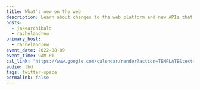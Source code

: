 ```yaml
---
title: What's new on the web
description: Learn about changes to the web platform and new APIs that you can use today.
hosts:
  - jakearchibald
  - rachelandrew
primary_host:
  - rachelandrew
event_date: 2022-08-09
event_time: 9AM PT
cal_link: "https://www.google.com/calendar/render?action=TEMPLATE&text=What%27s+new+on+the+web&details=Learn+about+changes+to+the+web+platform+and+new+APIs+that+you+can+use+today.&location=Twitter+Spaces&dates=20220809T160000Z%2F20220809T170000Z"
audio: tbd
tags: twitter-space
permalink: false
---
```

